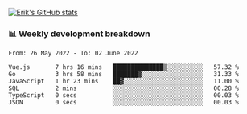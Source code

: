 [![Erik's GitHub stats](https://github-readme-stats.vercel.app/api?username=erik-petrov&theme=nightowl&show_icons=true)](https://github.com/anuraghazra/github-readme-stats)

### 📊 Weekly development breakdown
<!--START_SECTION:waka-->

```text
From: 26 May 2022 - To: 02 June 2022

Vue.js       7 hrs 16 mins   ██████████████▒░░░░░░░░░░   57.32 %
Go           3 hrs 58 mins   ███████▓░░░░░░░░░░░░░░░░░   31.33 %
JavaScript   1 hr 23 mins    ██▓░░░░░░░░░░░░░░░░░░░░░░   11.00 %
SQL          2 mins          ░░░░░░░░░░░░░░░░░░░░░░░░░   00.28 %
TypeScript   0 secs          ░░░░░░░░░░░░░░░░░░░░░░░░░   00.03 %
JSON         0 secs          ░░░░░░░░░░░░░░░░░░░░░░░░░   00.03 %
```

<!--END_SECTION:waka-->

